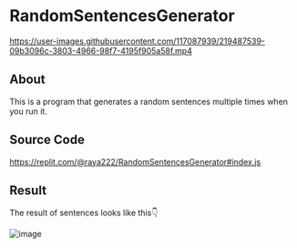 # RandomSentencesGenerator
https://user-images.githubusercontent.com/117087939/219487539-09b3096c-3803-4966-98f7-4195f905a58f.mp4
## About
This is a program that generates a random sentences multiple times when you run it.

## Source Code
https://replit.com/@raya222/RandomSentencesGenerator#index.js

## Result
The result of sentences looks like this👇

![image](https://user-images.githubusercontent.com/117087939/219489164-c797e6d3-8c7f-4823-8413-059c59d58368.png)



